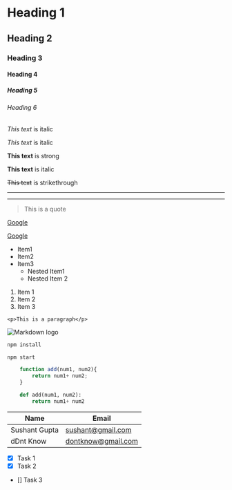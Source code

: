 <!-- Headings -->

# Heading 1
## Heading 2
### Heading 3
#### Heading 4
##### Heading 5
###### Heading 6

<!-- Italics -->
*This text* is italic <!--  Use backslash to show * -->

_This text_ is italic

<!-- Strong -->

**This text** is strong

__This text__ is italic

<!-- Strikethrough -->

~~This text~~ is strikethrough

<!-- Horizontal line -->

---
___

<!-- Blockquote -->
>This is a quote

<!-- link -->

<!-- Links -->
[Google](http://google.com)

<!-- to show title when hover over the link name -->
[Google](http://google.com "Google")

<!-- UL -->
* Item1
* Item2
* Item3
    * Nested Item1
    * Nested Item 2

<!-- OL -->
1. Item 1
1. Item 2
1. Item 3

<!-- Inline Code Block -->
`<p>This is a paragraph</p>`

<!-- Image -->

![Markdown logo](https://markdown-here.com/img/icon256.png)

<!-- Github Markdown -->

<!-- Code Blocks -->

```bash
npm install

npm start
```

```javascript
    function add(num1, num2){
        return num1+ num2;
    }

```
```python
    def add(num1, num2):
        return num1+ num2
```

<!-- Tables -->

| Name | Email |
| --- | --- |
| Sushant Gupta | sushant@gmail.com |
| dDnt Know | dontknow@gmail.com |

<!-- Task Lists -->

* [x] Task 1
* [x] Task 2
* [] Task 3